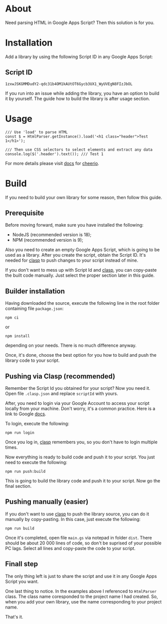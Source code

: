 # About

Need parsing HTML in Google Apps Script? Then this solution is for you.

# Installation

Add a library by using the following Script ID in any Google Apps Script:

## Script ID
    1zxwJSKGMMDudY2-qdc31b4OM1kAUtOT6Gycb3UX1_WyUVEgN8FIzJbOL

If you run into an issue while adding the library, you have an option to build it by yourself. The guide how to build the library is after usage section.

# Usage

    /// Use 'load' to parse HTML
    const $ = HtmlParser.getInstance().load('<h1 class="header">Test 1</h1>');

    /// Then use CSS selectors to select elements and extract any data
    console.log($('.header').text()); /// Test 1

For more details please visit [docs](https://cheerio.js.org/docs/basics/selecting) for [cheerio](https://cheerio.js.org/).

# Build

If you need to build your own library for some reason, then follow this guide.

## Prerequisite

Before moving forward, make sure you have installed the following:

 - NodeJS (recommended version is 18);
 - NPM (recommended version is 9);

Also you need to create an empty Google Apps Script, which is going to be used as a library. After you create the script, obtain the Script ID. It's needed for [clasp](https://www.npmjs.com/package/@google/clasp) to push changes to your script instead of mine.

If you don't want to mess up with Script Id and [clasp](https://www.npmjs.com/package/@google/clasp), you can copy-paste the built code manually. Just select the proper section later in this guide. 

## Builder installation

Having downloaded the source, execute the following line in the root folder containing file `package.json`:

    npm ci

or

    npm install

depending on your needs. There is no much difference anyway.

Once, it's done, choose the best option for you how to build and push the library code to your script.

## Pushing via Clasp (recommended)

Remember the Script Id you obtained for your script? Now you need it. Open file `.clasp.json` and replace `scriptId` with yours.

After, you need to login via your Google Account to access your script locally from your machine. Don't worry, it's a common practice. Here is a link to Google [docs](https://developers.google.com/apps-script/guides/clasp?hl=en).

To login, execute the following:

    npm run login

Once you log in, [clasp](https://www.npmjs.com/package/@google/clasp) remembers you, so you don't have to login multiple times.

Now everything is ready to build code and push it to your script. You just need to execute the following:

    npm run push:build

This is going to build the library code and push it to your script. Now go the final section.

## Pushing manually (easier)

If you don't want to use [clasp](https://www.npmjs.com/package/@google/clasp) to push the library source, you can do it manually by copy-pasting. In this case, just execute the following:

    npm run build

Once it's completed, open file `main.gs` via notepad in folder `dist`. There should be about 20 000 lines of code, so don't be suprised of your possible PC lags. Select all lines and copy-paste the code to your script.

## Finall step

The only thing left is just to share the script and use it in any Google Apps Script you want.

One last thing to notice. In the examples above I referenced to `HtmlParser` class. The class name coresponded to the project name I had created. So, when you add your own library, use the name corresponding to your project name.

That's it.
